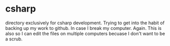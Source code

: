 # csharp
directory exclusively for csharp development. Trying to get into the habit of backing up my work to github. In case I break my computer. Again.
This is also so I can edit the files on multiple computers becuase I don't want to be a scrub.
